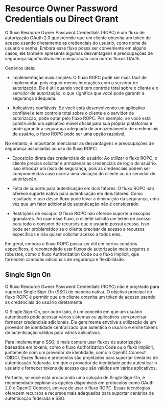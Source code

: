 # Resource Owner Password Credentials ou Direct Grant

O fluxo Resource Owner Password Credentials (ROPC) é um fluxo de autorização OAuth 2.0 que permite que um cliente obtenha um token de acesso usando diretamente as credenciais do usuário, como nome de usuário e senha. Embora esse fluxo possa ser conveniente em alguns casos, ele também apresenta algumas desvantagens e preocupações de segurança significativas em comparação com outros fluxos OAuth.

Cenários úteis:

- Implementação mais simples: O fluxo ROPC pode ser mais fácil de implementar, pois requer menos interações com o servidor de autorização. Ele é útil quando você tem controle total sobre o cliente e o servidor de autorização, o que significa que você pode garantir a segurança adequada.

- Aplicativos confiáveis: Se você está desenvolvendo um aplicativo confiável e tem controle total sobre o cliente e o servidor de autorização, pode optar pelo fluxo ROPC. Por exemplo, se você está construindo um aplicativo móvel oficial para sua própria plataforma e pode garantir a segurança adequada do armazenamento de credenciais do usuário, o fluxo ROPC pode ser uma opção razoável.

No entanto, é importante mencionar as desvantagens e preocupações de segurança associadas ao uso do fluxo ROPC:

- Exposição direta das credenciais do usuário: Ao utilizar o fluxo ROPC, o cliente precisa solicitar e armazenar as credenciais de login do usuário. Isso introduz um risco de segurança, pois as credenciais podem ser comprometidas caso ocorra uma violação do cliente ou do servidor de autorização.

- Falta de suporte para autenticação em dois fatores: O fluxo ROPC não oferece suporte nativo para autenticação em dois fatores. Como resultado, o uso desse fluxo pode levar à diminuição da segurança, uma vez que um fator adicional de autenticação não é considerado.

- Restrições de escopo: O fluxo ROPC não oferece suporte a escopos granulares. Ao usar esse fluxo, o cliente solicita um token de acesso para todo o conjunto de recursos que o usuário possui acesso. Isso pode ser problemático se o cliente precisar de acesso a recursos específicos e não quiser solicitar acesso a todos eles.

Em geral, embora o fluxo ROPC possa ser útil em certos cenários específicos, é recomendado usar fluxos de autorização mais seguros e robustos, como o fluxo Authorization Code ou o fluxo Implicit, que fornecem camadas adicionais de segurança e flexibilidade.

## Single Sign On

O fluxo Resource Owner Password Credentials (ROPC) não é projetado para suportar Single Sign-On (SSO) de maneira nativa. O objetivo principal do fluxo ROPC é permitir que um cliente obtenha um token de acesso usando as credenciais do usuário diretamente.

O Single Sign-On, por outro lado, é um conceito em que um usuário autenticado pode acessar vários sistemas ou aplicativos sem precisar fornecer credenciais adicionais. Ele geralmente envolve a utilização de um provedor de identidade centralizado que autentica o usuário e emite tokens de autenticação válidos para vários aplicativos.

Para implementar o SSO, é mais comum usar fluxos de autorização baseados em tokens, como o fluxo Authorization Code ou o fluxo Implicit, juntamente com um provedor de identidade, como o OpenID Connect (OIDC). Esses fluxos e protocolos são projetados para suportar cenários de autenticação federada, em que o provedor de identidade pode autenticar o usuário e fornecer tokens de acesso que são válidos em vários aplicativos.

Portanto, se você está procurando uma solução de Single Sign-On, é recomendado explorar as opções disponíveis em protocolos como OAuth 2.0 e OpenID Connect, em vez de usar o fluxo ROPC. Essas tecnologias oferecem recursos e recursos mais adequados para suportar cenários de autenticação federada e SSO.
